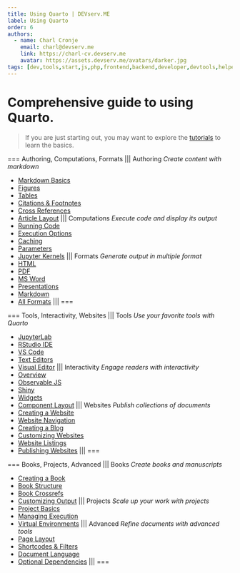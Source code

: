```yaml
---
title: Using Quarto | DEVserv.ME
label: Using Quarto
order: 6
authors:
  - name: Charl Cronje
    email: charl@devserv.me
    link: https://charl-cv.devserv.me
    avatar: https://assets.devserv.me/avatars/darker.jpg
tags: [dev,tools,start,js,php,frontend,backend,developer,devtools,helpers,log]
---
```

# Comprehensive guide to using Quarto.  

> If you are just starting out, you may want to explore the [tutorials](https://quarto.org/docs/get-started/) to learn the basics.

===  Authoring, Computations, Formats
||| Authoring
_Create content with markdown_
- [Markdown Basics](https://quarto.org/docs/authoring/markdown-basics.html)
- [Figures](https://quarto.org/docs/authoring/figures.html)
- [Tables](https://quarto.org/docs/authoring/tables.html)
- [Citations & Footnotes](https://quarto.org/docs/authoring/footnotes-and-citations.html)
- [Cross References](https://quarto.org/docs/authoring/cross-references.html)
- [Article Layout](https://quarto.org/docs/authoring/article-layout.html)
||| Computations
_Execute code and display its output_
- [Running Code](https://quarto.org/docs/computations/running-code.html)
- [Execution Options](https://quarto.org/docs/computations/execution-options.html)
- [Caching](https://quarto.org/docs/computations/caching.html)
- [Parameters](https://quarto.org/docs/computations/parameters.html)
- [Jupyter Kernels](https://quarto.org/docs/computations/jupyter-kernels.html)
||| Formats
_Generate output in multiple format_
- [HTML](https://quarto.org/docs/output-formats/html-basics.html)
- [PDF](https://quarto.org/docs/output-formats/pdf-basics.html)
- [MS Word](https://quarto.org/docs/output-formats/ms-word.html)
- [Presentations](https://quarto.org/docs/presentations/)
- [Markdown](https://quarto.org/docs/output-formats/gfm.html)
- [All Formats](https://quarto.org/docs/output-formats/all-formats.html)
|||
===

=== Tools, Interactivity, Websites
||| Tools
_Use your favorite tools with Quarto_
- [JupyterLab](https://quarto.org/docs/tools/jupyter-lab.html)
- [RStudio IDE](https://quarto.org/docs/tools/rstudio.html)
- [VS Code](https://quarto.org/docs/tools/vscode.html)
- [Text Editors](https://quarto.org/docs/tools/text-editors.html)
- [Visual Editor](https://quarto.org/docs/visual-editor/)
||| Interactivity
_Engage readers with interactivity_
- [Overview](https://quarto.org/docs/interactive/)
- [Observable JS](https://quarto.org/docs/interactive/ojs/)
- [Shiny](https://quarto.org/docs/interactive/shiny/)
- [Widgets](https://quarto.org/docs/interactive/widgets/jupyter.html)
- [Component Layout](https://quarto.org/docs/interactive/layout.html)
||| Websites
_Publish collections of documents_
- [Creating a Website](https://quarto.org/docs/websites/)
- [Website Navigation](https://quarto.org/docs/websites/website-navigation.html)
- [Creating a Blog](https://quarto.org/docs/websites/website-blog.html)
- [Customizing Websites](https://quarto.org/docs/websites/website-search.html)
- [Website Listings](https://quarto.org/docs/websites/website-listings.html)
- [Publishing Websites](https://quarto.org/docs/websites/publishing-websites.html)
|||
===

=== Books, Projects, Advanced
||| Books
_Create books and manuscripts_
- [Creating a Book](https://quarto.org/docs/books/)
- [Book Structure](https://quarto.org/docs/books/book-structure.html)
- [Book Crossrefs](https://quarto.org/docs/books/book-crossrefs.html)
- [Customizing Output](https://quarto.org/docs/books/book-output.html)
||| Projects
_Scale up your work with projects_
- [Project Basics](https://quarto.org/docs/projects/quarto-projects.html)
- [Managing Execution](https://quarto.org/docs/projects/code-execution.html)
- [Virtual Environments](https://quarto.org/docs/projects/virtual-environments.html)
||| Advanced
_Refine documents with advanced tools_
- [Page Layout](https://quarto.org/docs/output-formats/page-layout.html)
- [Shortcodes & Filters](https://quarto.org/docs/authoring/shortcodes-and-filters.html)
- [Document Language](https://quarto.org/docs/authoring/language.html)
- [Optional Dependencies](https://quarto.org/docs/tools/dependencies.html)
|||
===
```